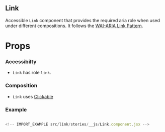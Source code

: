## Link

Accessible `Link` component that provides the required aria role when used under
different compositions. It follows the
[WAI-ARIA Link Pattern](https://www.w3.org/TR/wai-aria-practices-1.2/#link).

# Props

### Accessibilty

- `Link` has role `link`.

### Composition

- `Link` uses
  [Clickable](https://github.com/reakit/reakit/blob/master/docs/clickable)

### Example

```js

<!-- IMPORT_EXAMPLE src/link/stories/__js/Link.component.jsx -->

```
